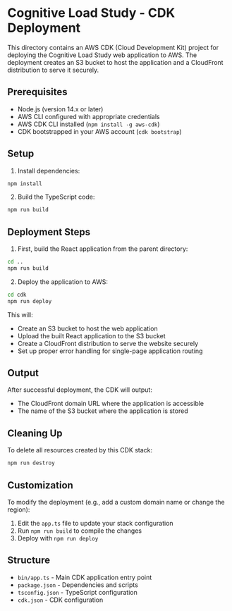 # Cognitive Load Study - CDK Deployment

This directory contains an AWS CDK (Cloud Development Kit) project for deploying the Cognitive Load Study web application to AWS. The deployment creates an S3 bucket to host the application and a CloudFront distribution to serve it securely.

## Prerequisites

- Node.js (version 14.x or later)
- AWS CLI configured with appropriate credentials
- AWS CDK CLI installed (`npm install -g aws-cdk`)
- CDK bootstrapped in your AWS account (`cdk bootstrap`)

## Setup

1. Install dependencies:
```bash
npm install
```

2. Build the TypeScript code:
```bash
npm run build
```

## Deployment Steps

1. First, build the React application from the parent directory:
```bash
cd ..
npm run build
```

2. Deploy the application to AWS:
```bash
cd cdk
npm run deploy
```

This will:
- Create an S3 bucket to host the web application
- Upload the built React application to the S3 bucket
- Create a CloudFront distribution to serve the website securely
- Set up proper error handling for single-page application routing

## Output

After successful deployment, the CDK will output:
- The CloudFront domain URL where the application is accessible
- The name of the S3 bucket where the application is stored

## Cleaning Up

To delete all resources created by this CDK stack:
```bash
npm run destroy
```

## Customization

To modify the deployment (e.g., add a custom domain name or change the region):
1. Edit the `app.ts` file to update your stack configuration
2. Run `npm run build` to compile the changes
3. Deploy with `npm run deploy`

## Structure

- `bin/app.ts` - Main CDK application entry point
- `package.json` - Dependencies and scripts
- `tsconfig.json` - TypeScript configuration
- `cdk.json` - CDK configuration